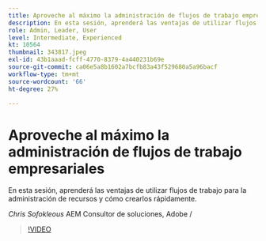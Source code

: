 ```yaml
---
title: Aproveche al máximo la administración de flujos de trabajo empresariales
description: En esta sesión, aprenderá las ventajas de utilizar flujos de trabajo para la administración de recursos y cómo crearlos rápidamente.
role: Admin, Leader, User
level: Intermediate, Experienced
kt: 10564
thumbnail: 343817.jpeg
exl-id: 43b1aaad-fcff-4770-8379-4a440231b69e
source-git-commit: ca06e5a8b1602a7bcfb83a43f529680a5a96bacf
workflow-type: tm+mt
source-wordcount: '66'
ht-degree: 27%

---
```


# Aproveche al máximo la administración de flujos de trabajo empresariales

En esta sesión, aprenderá las ventajas de utilizar flujos de trabajo para la administración de recursos y cómo crearlos rápidamente.

*Chris Sofokleous* AEM Consultor de soluciones, Adobe /

>[!VIDEO](https://video.tv.adobe.com/v/343817/?quality=12&learn=on)
